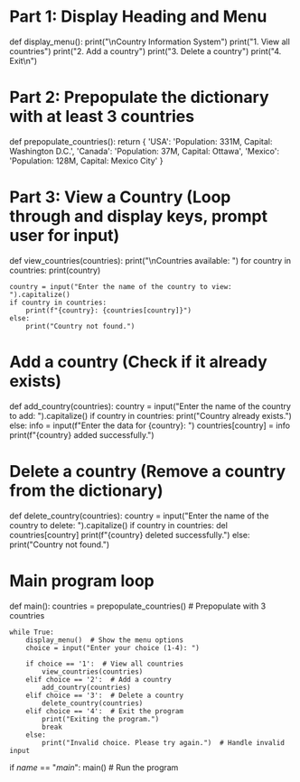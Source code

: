 # Part 1: Display Heading and Menu
def display_menu():
    print("\nCountry Information System")
    print("1. View all countries")
    print("2. Add a country")
    print("3. Delete a country")
    print("4. Exit\n")

# Part 2: Prepopulate the dictionary with at least 3 countries
def prepopulate_countries():
    return {
        'USA': 'Population: 331M, Capital: Washington D.C.',
        'Canada': 'Population: 37M, Capital: Ottawa',
        'Mexico': 'Population: 128M, Capital: Mexico City'
    }

# Part 3: View a Country (Loop through and display keys, prompt user for input)
def view_countries(countries):
    print("\nCountries available: ")
    for country in countries:
        print(country)
    
    country = input("Enter the name of the country to view: ").capitalize()
    if country in countries:
        print(f"{country}: {countries[country]}")
    else:
        print("Country not found.")

# Add a country (Check if it already exists)
def add_country(countries):
    country = input("Enter the name of the country to add: ").capitalize()
    if country in countries:
        print("Country already exists.")
    else:
        info = input(f"Enter the data for {country}: ")
        countries[country] = info
        print(f"{country} added successfully.")

# Delete a country (Remove a country from the dictionary)
def delete_country(countries):
    country = input("Enter the name of the country to delete: ").capitalize()
    if country in countries:
        del countries[country]
        print(f"{country} deleted successfully.")
    else:
        print("Country not found.")

# Main program loop
def main():
    countries = prepopulate_countries()  # Prepopulate with 3 countries
    
    while True:
        display_menu()  # Show the menu options
        choice = input("Enter your choice (1-4): ")

        if choice == '1':  # View all countries
            view_countries(countries)
        elif choice == '2':  # Add a country
            add_country(countries)
        elif choice == '3':  # Delete a country
            delete_country(countries)
        elif choice == '4':  # Exit the program
            print("Exiting the program.")
            break
        else:
            print("Invalid choice. Please try again.")  # Handle invalid input

if _name_ == "_main_":
    main()  # Run the program
